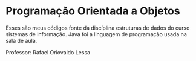 # Programação Orientada a Objetos

Esses são meus códigos fonte da discíplina estruturas de dados do curso sistemas de informação. Java foi a linguagem de programação usada na sala de aula.

Professor: Rafael Oriovaldo Lessa
